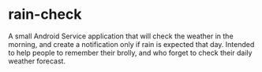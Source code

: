 # rain-check
A small Android Service application that will check the weather in the morning, and create a notification only if rain is expected that day. 
Intended to help people to remember their brolly, and who forget to check their daily weather forecast.
